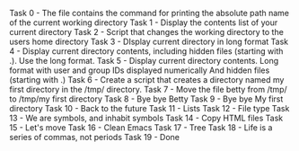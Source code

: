 Task 0 - The file contains the command for printing the absolute path name of the current working directory
Task 1 - Display the contents list of your current directory
Task 2 - Script that changes the working directory to the users home directory
Task 3 - DIsplay current directory in long format
Task 4 - Display current directory contents, including hidden files (starting with .). Use the long format.
Task 5 - Display current directory contents.
Long format
with user and group IDs displayed numerically
And hidden files (starting with .)
Task 6 - Create a script that creates a directory named my first directory in the /tmp/ directory.
Task 7 - Move the file betty from /tmp/ to /tmp/my first directory
Task 8 - Bye bye Betty
Task 9 - Bye bye My first directory
Task 10 - Back to the future
Task 11 - Lists
Task 12 - File type
Task 13 - We are symbols, and inhabit symbols
Task 14 - Copy HTML files
Task 15 - Let's move
Task 16 - Clean Emacs
Task 17 - Tree
Task 18 - Life is a series of commas, not periods
Task 19 - Done

